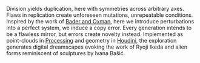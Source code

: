 Division yields duplication, here with symmetries across arbitrary axes. Flaws in replication create unforeseen mutations, unrepeatable conditions. Inspired by the work of [Bader and Oxman][1], here we introduce perturbations into a perfect system, we induce a copy error. Every generation intends to be a flawless mirror, but errors create novelty instead. Implemented as point-clouds in [Processing][2] and geometry in [Houdini][3], the exploration generates digital dreamscapes evoking the work of Ryoji Ikeda and alien forms reminiscent of sculptures by Ivana Ba&#353;i&#263;.

[1]: http://fab.cba.mit.edu/classes/865.18/design/generative/mirror.pdf
[2]: https://processing.org/
[3]: https://www.sidefx.com/